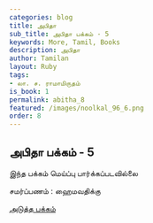 ```yaml
---
categories: blog
title: அபிதா
sub_title: அபிதா பக்கம் - 5
keywords: More, Tamil, Books
description: அபிதா
author: Tamilan
layout: Ruby
tags:
- லா. ச. ராமாமிருதம்
is_book: 1
permalink: abitha_8
featured: /images/noolkal_96_6.png
order: 8
---
```

## அபிதா பக்கம் - 5

இந்த பக்கம் மெய்ப்பு பார்க்கப்படவில்லை

﻿சமர்ப்பணம் : ஹைமவதிக்கு

[அடுத்த பக்கம்](abitha_9)